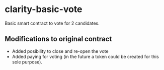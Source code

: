 # clarity-basic-vote
Basic smart contract to vote for 2 candidates.

## Modifications to original contract
* Added posibility to close and re-open the vote
* Added paying for voting (in the future a token could be created for this sole purpose).
